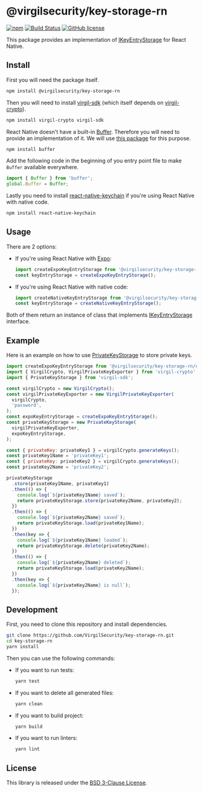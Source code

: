 # @virgilsecurity/key-storage-rn
[![npm](https://img.shields.io/npm/v/@virgilsecurity/key-storage-rn.svg)](https://www.npmjs.com/package/@virgilsecurity/key-storage-rn)
[![Build Status](https://travis-ci.com/VirgilSecurity/key-storage-rn.svg?branch=master)](https://travis-ci.com/VirgilSecurity/key-storage-rn)
[![GitHub license](https://img.shields.io/badge/license-BSD%203--Clause-blue.svg)](https://github.com/VirgilSecurity/virgil-key-storage-rn/blob/master/LICENSE)

This package provides an implementation of [IKeyEntryStorage](https://github.com/VirgilSecurity/virgil-sdk-javascript/blob/master/src/Storage/KeyEntryStorage/IKeyEntryStorage.ts) for React Native.

## Install
First you will need the package itself.
```sh
npm install @virgilsecurity/key-storage-rn
```
Then you will need to install [virgil-sdk](https://github.com/VirgilSecurity/virgil-sdk-javascript) (which itself depends on [virgil-crypto](https://github.com/VirgilSecurity/virgil-crypto-javascript)).
```sh
npm install virgil-crypto virgil-sdk
```
React Native doesn't have a built-in [Buffer](https://nodejs.org/api/buffer.html). Therefore you will need to provide an implementation of it. We will use [this package](https://github.com/feross/buffer) for this purpose.
```sh
npm install buffer
```
Add the following code in the beginning of you entry point file to make `Buffer` available everywhere.
```js
import { Buffer } from 'buffer';
global.Buffer = Buffer;
```
Lastly you need to install [react-native-keychain](https://github.com/oblador/react-native-keychain) if you're using React Native with native code.
```sh
npm install react-native-keychain
```

## Usage
There are 2 options:
- If you're using React Native with [Expo](https://expo.io):
  ```js
  import createExpoKeyEntryStorage from '@virgilsecurity/key-storage-rn/expo';
  const keyEntryStorage = createExpoKeyEntryStorage();
  ```
- If you're using React Native with native code:
  ```js
  import createNativeKeyEntryStorage from '@virgilsecurity/key-storage-rn/native';
  const keyEntryStorage = createNativeKeyEntryStorage();
  ```
Both of them return an instance of class that implements [IKeyEntryStorage](https://github.com/VirgilSecurity/virgil-sdk-javascript/blob/master/src/Storage/KeyEntryStorage/IKeyEntryStorage.ts) interface.

## Example
Here is an example on how to use [PrivateKeyStorage](https://github.com/VirgilSecurity/virgil-sdk-javascript/blob/master/src/Storage/PrivateKeyStorage.ts) to store private keys.
```js
import createExpoKeyEntryStorage from '@virgilsecurity/key-storage-rn/expo';
import { VirgilCrypto, VirgilPrivateKeyExporter } from 'virgil-crypto';
import { PrivateKeyStorage } from 'virgil-sdk';

const virgilCrypto = new VirgilCrypto();
const virgilPrivateKeyExporter = new VirgilPrivateKeyExporter(
  virgilCrypto,
  'password',
);
const expoKeyEntryStorage = createExpoKeyEntryStorage();
const privateKeyStorage = new PrivateKeyStorage(
  virgilPrivateKeyExporter,
  expoKeyEntryStorage,
);

const { privateKey: privateKey1 } = virgilCrypto.generateKeys();
const privateKey1Name = 'privateKey1';
const { privateKey: privateKey2 } = virgilCrypto.generateKeys();
const privateKey2Name = 'privateKey2';

privateKeyStorage
  .store(privateKey1Name, privateKey1)
  .then(() => {
    console.log(`${privateKey1Name} saved`);
    return privateKeyStorage.store(privateKey2Name, privateKey2);
  })
  .then(() => {
    console.log(`${privateKey2Name} saved`);
    return privateKeyStorage.load(privateKey1Name);
  })
  .then(key => {
    console.log(`${privateKey1Name} loaded`);
    return privateKeyStorage.delete(privateKey2Name);
  })
  .then(() => {
    console.log(`${privateKey2Name} deleted`);
    return privateKeyStorage.load(privateKey2Name);
  })
  .then(key => {
    console.log(`${privateKey2Name} is null`);
  });
```

## Development
First, you need to clone this repository and install dependencies.
```sh
git clone https://github.com/VirgilSecurity/key-storage-rn.git
cd key-storage-rn
yarn install
```
Then you can use the following commands:
- If you want to run tests:
  ```sh
  yarn test
  ```
- If you want to delete all generated files:
  ```sh
  yarn clean
  ```
- If you want to build project:
  ```sh
  yarn build
  ```
- If you want to run linters:
  ```sh
  yarn lint
  ```

## License
This library is released under the [BSD 3-Clause License](LICENSE).
